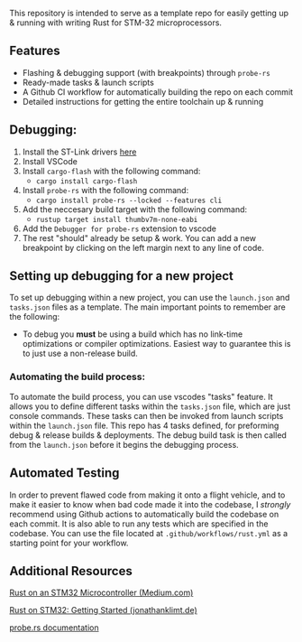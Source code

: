 This repository is intended to serve as a template repo for easily getting up & running with writing Rust for STM-32 microprocessors.
## Features
- Flashing & debugging support (with breakpoints) through `probe-rs`
- Ready-made tasks & launch scripts
- A Github CI workflow for automatically building the repo on each commit
- Detailed instructions for getting the entire toolchain up & running

## Debugging:
1. Install the ST-Link drivers [here](https://www.st.com/en/development-tools/stsw-link009.html)
2. Install VSCode
3. Install `cargo-flash` with the following command:
   - `cargo install cargo-flash`
4. Install `probe-rs` with the following command:
   - `cargo install probe-rs --locked --features cli`
5. Add the neccesary build target with the following command:
    - `rustup target install thumbv7m-none-eabi`
6. Add the `Debugger for probe-rs` extension to vscode
7. The rest "should" already be setup & work. You can add a new breakpoint by clicking on the left margin next to any line of code.

## Setting up debugging for a new project
To set up debugging within a new project, you can use the `launch.json` and `tasks.json` files as a template. The main important points to remember are the following:
- To debug you **must** be using a build which has no link-time optimizations or compiler optimizations. Easiest way to guarantee this is to just use a non-release build.

### Automating the build process:
To automate the build process, you can use vscodes "tasks" feature. It allows you to define different tasks within the `tasks.json` file, which are just console commands. These tasks can then be invoked from launch scripts within the `launch.json` file. This repo has 4 tasks defined, for preforming debug & release builds & deployments. The debug build task is then called from the `launch.json` before it begins the debugging process.

## Automated Testing
In order to prevent flawed code from making it onto a flight vehicle, and to make it easier to know when bad code made it into the codebase, I *strongly* recommend using Github actions to automatically build the codebase on each commit. It is also able to run any tests which are specified in the codebase. You can use the file located at `.github/workflows/rust.yml` as a starting point for your workflow.

## Additional Resources
[Rust on an STM32 Microcontroller (Medium.com)](https://medium.com/digitalfrontiers/rust-on-a-stm32-microcontroller-90fac16f6342)

[Rust on STM32: Getting Started (jonathanklimt.de)](https://jonathanklimt.de/electronics/programming/embedded-rust/rust-on-stm32-2/)

[probe.rs documentation](https://probe.rs/docs/getting-started/installation/)
